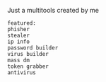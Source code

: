 Just a multitools
created by me

~~~~~~~~~~~~~~~~~~~~~~~~~~~~~~~~~~~~~~~~~~~~~
featured:
phisher
stealer
ip info
password builder
virus builder
mass dm
token grabber
antivirus
